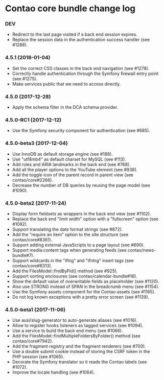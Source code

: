 # Contao core bundle change log

### DEV

 * Redirect to the last page visited if a back end session expires.
 * Replace the session data in the authentication success handler (see #1288).

### 4.5.1 (2018-01-04)

 * Set the correct CSS classes in the back end navigation (see #1278).
 * Correctly handle authentication through the Symfony firewall entry point (see #1275).
 * Make services public that we need to access directly.

### 4.5.0 (2017-12-28)

 * Apply the schema filter in the DCA schema provider.

### 4.5.0-RC1 (2017-12-12)

 * Use the Symfony security component for authentication (see #685).

### 4.5.0-beta3 (2017-12-04)

 * Use InnoDB as default storage engine (see #188).
 * Use "utf8mb4" as default charset for MySQL (see #113).
 * Add roles and ARIA landmarks in the back end (see #768).
 * Add all the player options to the YouTube element (see #938).
 * Add the toggle icon of the parent record in parent view (see contao/core#2266).
 * Decrease the number of DB queries by reusing the page model (see #1090).

### 4.5.0-beta2 (2017-11-24)

 * Display form fieldsets as wrappers in the back end view (see #1102).
 * Replace the back end "limit width" option with a "fullscreen" option (see #1082).
 * Support translating the date format strings (see #872).
 * Add the "require an item" option to the site structure (see contao/core#8361).
 * Support adding external JavaScripts to a page layout (see #690).
 * Support media:content tags when generating feeds (see contao/news-bundle#7).
 * Support wildcards in the "iflng" and "ifnlng" insert tags (see contao/core#8313).
 * Add the FilesModel::findByPid() method (see #925).
 * Support sorting enclosures (see contao/calendar-bundle#16).
 * Show the default value of overwritable fields as placeholder (see #1120).
 * Also use STRONG instead of SPAN in the breadcrumb menu (see #1154).
 * Use the Symfony assets component for the Contao assets (see #1165).
 * Do not log known exceptions with a pretty error screen (see #1139).

### 4.5.0-beta1 (2017-11-06)

 * Use ausi/slug-generator to auto-generate aliases (see #1016).
 * Allow to register hooks listeners as tagged services (see #1094).
 * Use a service to build the back end menu (see #1066).
 * Add the FilesModel::findMultipleFoldersByFolder() method (see contao/core#7942).
 * Add the fragment registry and the fragment renderers (see #700).
 * Use a double submit cookie instead of storing the CSRF token in the PHP session (see #1065).
 * Decorate the Symfony translator so it reads the Contao labels (see #1072).
 * Improve the locale handling (see #1064).
